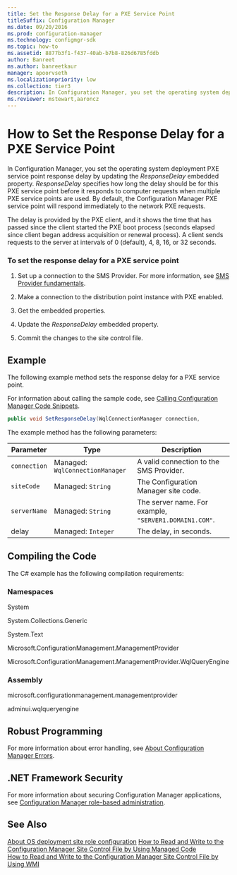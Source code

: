 ```yaml
---
title: Set the Response Delay for a PXE Service Point
titleSuffix: Configuration Manager
ms.date: 09/20/2016
ms.prod: configuration-manager
ms.technology: configmgr-sdk
ms.topic: how-to
ms.assetid: 8877b3f1-f437-40ab-b7b8-826d6785fddb
author: Banreet
ms.author: banreetkaur
manager: apoorvseth
ms.localizationpriority: low
ms.collection: tier3
description: In Configuration Manager, you set the operating system deployment PXE service point response delay by updating the ResponseDelay embedded property.
ms.reviewer: mstewart,aaroncz 
---
```

# How to Set the Response Delay for a PXE Service Point
In Configuration Manager, you set the operating system deployment PXE service point response delay by updating the *ResponseDelay* embedded property. *ResponseDelay* specifies how long the delay should be for this PXE service point before it responds to computer requests when multiple PXE service points are used. By default, the Configuration Manager PXE service point will respond immediately to the network PXE requests.  

 The delay is provided by the PXE client, and it shows the time that has passed since the client started the PXE boot process (seconds elapsed since client began address acquisition or renewal process). A client sends requests to the server at intervals of 0 (default), 4, 8, 16, or 32 seconds.  

### To set the response delay for a PXE service point  

1.  Set up a connection to the SMS Provider. For more information, see [SMS Provider fundamentals](../core/understand/sms-provider-fundamentals.md).  

2.  Make a connection to the distribution point instance with PXE enabled.  

3.  Get the embedded properties.  

4.  Update the *ResponseDelay* embedded property.  

5.  Commit the changes to the site control file.  

## Example  
 The following example method sets the response delay for a PXE service point.  

 For information about calling the sample code, see [Calling Configuration Manager Code Snippets](../../develop/core/understand/calling-code-snippets.md).  

```c#  
public void SetResponseDelay(WqlConnectionManager connection,                                  string siteCode,                                  string serverName,                                  int delay){    try    {        //Connect to distribution point instance.                        IResultObject siteRole = connection.GetInstance("SMS_SCI_SysResUse.FileType=2,ItemName=\"[\\\"Display=\\\\\\\\" + serverName + "\\\\\\\"]MSWNET:[\\\"SMS_SITE=" + siteCode + "\\\"]\\\\\\\\" + serverName + "\\\\,SMS Distribution Point\",ItemType=\"System Resource Usage\",SiteCode=" + "\"" + siteCode + "\"");        // Create temporary copy of the embedded properties.        Dictionary<string, IResultObject> embeddedProperties = siteRole.EmbeddedProperties;        // Enumerate through the embedded properties and makes changes as needed.        foreach (KeyValuePair<string, IResultObject> kvp in siteRole.EmbeddedProperties)        {            // Setting: ResponseDelay            if (kvp.Value.PropertyList["PropertyName"] == "ResponseDelay")            {                // Get current property value.                Console.WriteLine();                Console.WriteLine("Property: {0}", kvp.Value.PropertyList["PropertyName"]);                Console.WriteLine("Current value: {0}", kvp.Value.PropertyList["Value"]);                // Change value.                embeddedProperties["ResponseDelay"]["Value"].IntegerValue = delay;                Console.WriteLine("Setting the {0} value to {1}.", kvp.Value.PropertyList["PropertyName"], delay);            }        }        // Store the settings that have changed.        siteRole.EmbeddedProperties = embeddedProperties;        // Save the settings.         siteRole.Put();    }    catch (SmsException ex)    {        Console.WriteLine();        Console.WriteLine("Failed. Error: " + ex.InnerException.Message);    }}  
```  

 The example method has the following parameters:  

|Parameter|Type|Description|
|-|-|-|
|`connection`|Managed: `WqlConnectionManager`|A valid connection to the SMS Provider.|  
|`siteCode`|Managed: `String`|The Configuration Manager site code.|  
|`serverName`|Managed: `String`|The server name. For example, `"SERVER1.DOMAIN1.COM"`.|  
|delay|Managed: `Integer`|The delay, in seconds.|  

## Compiling the Code  
 The C# example has the following compilation requirements:  

### Namespaces  
 System  

 System.Collections.Generic  

 System.Text  

 Microsoft.ConfigurationManagement.ManagementProvider  

 Microsoft.ConfigurationManagement.ManagementProvider.WqlQueryEngine  

### Assembly  
 microsoft.configurationmanagement.managementprovider  

 adminui.wqlqueryengine  

## Robust Programming  
 For more information about error handling, see [About Configuration Manager Errors](../../develop/core/understand/about-configuration-manager-errors.md).  

## .NET Framework Security  
 For more information about securing Configuration Manager applications, see [Configuration Manager role-based administration](../../develop/core/servers/configure/role-based-administration.md).  

## See Also  
 [About OS deployment site role configuration](about-operating-system-deployment-site-role-configuration.md)
 [How to Read and Write to the Configuration Manager Site Control File by Using Managed Code](../../develop/core/understand/how-to-read-and-write-to-the-site-control-file-by-using-managed-code.md)   
 [How to Read and Write to the Configuration Manager Site Control File by Using WMI](../../develop/core/understand/how-to-read-and-write-to-the-site-control-file-by-using-wmi.md)
